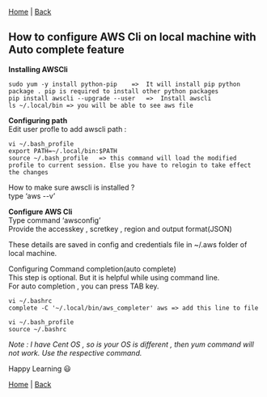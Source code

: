 [Home](https://debbiswal.github.io/Tech-BITE/) \| [Back](https://debbiswal.github.io/Tech-BITE/#aws)  

## How to configure AWS Cli on local machine with Auto complete feature

**Installing AWSCli**  
```shell
sudo yum -y install python-pip    =>  It will install pip python package . pip is required to install other python packages
pip install awscli --upgrade --user   =>  Install awscli
ls ~/.local/bin => you will be able to see aws file
```  

**Configuring path**  
Edit user profle to add awscli path :  
```shell
vi ~/.bash_profile  
export PATH=~/.local/bin:$PATH  
source ~/.bash_profile   => this command will load the modified profile to current session. Else you have to relogin to take effect the changes  
```  

How to make sure awscli is installed ?  
type ‘aws --v’  

**Configure AWS Cli**  
Type command ‘awsconfig’   
Provide the accesskey , scretkey , region and output format(JSON)  

These details are saved in config and credentials file in ~/.aws folder of local machine.  
 
Configuring Command completion(auto complete)  
This step is optional. But it is helpful while using command line.  
For auto completion , you can press TAB key.  
```shell
vi ~/.bashrc  
complete -C '~/.local/bin/aws_completer' aws => add this line to file  

vi ~/.bash_profile  
source ~/.bashrc  
```  

*Note : I have Cent OS  , so is your OS is different , then yum command will not work. Use the respective command.*

Happy Learning :smiley:  

[Home](https://debbiswal.github.io/Tech-BITE/) \| [Back](https://debbiswal.github.io/Tech-BITE/#aws)  
